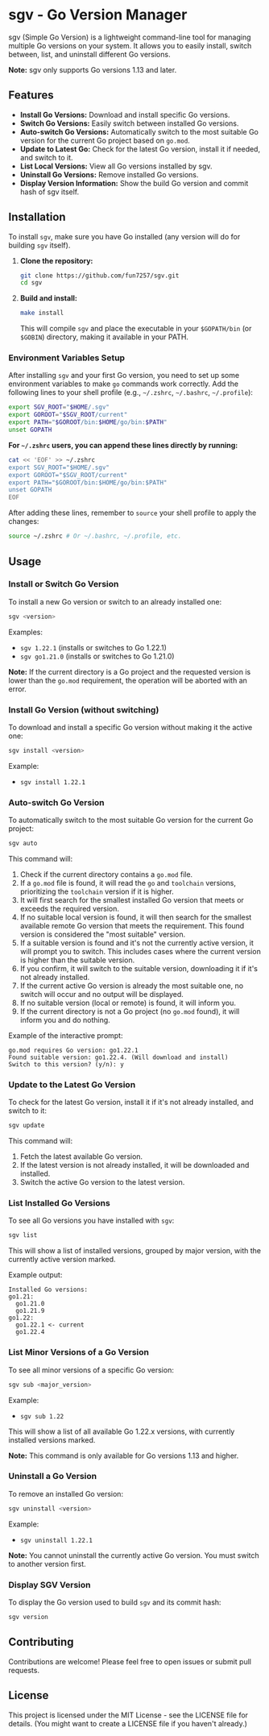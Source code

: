 # sgv - Go Version Manager

sgv (Simple Go Version) is a lightweight command-line tool for managing multiple Go versions on your system. It allows you to easily install, switch between, list, and uninstall different Go versions.

**Note:** sgv only supports Go versions 1.13 and later.

## Features

*   **Install Go Versions:** Download and install specific Go versions.
*   **Switch Go Versions:** Easily switch between installed Go versions.
*   **Auto-switch Go Versions:** Automatically switch to the most suitable Go version for the current Go project based on `go.mod`.
*   **Update to Latest Go:** Check for the latest Go version, install it if needed, and switch to it.
*   **List Local Versions:** View all Go versions installed by sgv.
*   **Uninstall Go Versions:** Remove installed Go versions.
*   **Display Version Information:** Show the build Go version and commit hash of sgv itself.

## Installation

To install `sgv`, make sure you have Go installed (any version will do for building `sgv` itself).

1.  **Clone the repository:**
    ```bash
    git clone https://github.com/fun7257/sgv.git
    cd sgv
    ```

2.  **Build and install:**
    ```bash
    make install
    ```
    This will compile `sgv` and place the executable in your `$GOPATH/bin` (or `$GOBIN`) directory, making it available in your PATH.

### Environment Variables Setup

After installing `sgv` and your first Go version, you need to set up some environment variables to make `go` commands work correctly. Add the following lines to your shell profile (e.g., `~/.zshrc`, `~/.bashrc`, `~/.profile`):

```bash
export SGV_ROOT="$HOME/.sgv"
export GOROOT="$SGV_ROOT/current"
export PATH="$GOROOT/bin:$HOME/go/bin:$PATH"
unset GOPATH
```

**For `~/.zshrc` users, you can append these lines directly by running:**

```bash
cat << 'EOF' >> ~/.zshrc
export SGV_ROOT="$HOME/.sgv"
export GOROOT="$SGV_ROOT/current"
export PATH="$GOROOT/bin:$HOME/go/bin:$PATH"
unset GOPATH
EOF
```

After adding these lines, remember to `source` your shell profile to apply the changes:

```bash
source ~/.zshrc # Or ~/.bashrc, ~/.profile, etc.
```

## Usage

### Install or Switch Go Version

To install a new Go version or switch to an already installed one:

```bash
sgv <version>
```

Examples:

*   `sgv 1.22.1` (installs or switches to Go 1.22.1)
*   `sgv go1.21.0` (installs or switches to Go 1.21.0)

**Note:** If the current directory is a Go project and the requested version is lower than the `go.mod` requirement, the operation will be aborted with an error.

### Install Go Version (without switching)

To download and install a specific Go version without making it the active one:

```bash
sgv install <version>
```

Example:

*   `sgv install 1.22.1`

### Auto-switch Go Version

To automatically switch to the most suitable Go version for the current Go project:

```bash
sgv auto
```

This command will:

1.  Check if the current directory contains a `go.mod` file.
2.  If a `go.mod` file is found, it will read the `go` and `toolchain` versions, prioritizing the `toolchain` version if it is higher.
3.  It will first search for the smallest installed Go version that meets or exceeds the required version.
4.  If no suitable local version is found, it will then search for the smallest available remote Go version that meets the requirement. This found version is considered the "most suitable" version.
5.  If a suitable version is found and it's not the currently active version, it will prompt you to switch. This includes cases where the current version is higher than the suitable version.
6.  If you confirm, it will switch to the suitable version, downloading it if it's not already installed.
7.  If the current active Go version is already the most suitable one, no switch will occur and no output will be displayed.
8.  If no suitable version (local or remote) is found, it will inform you.
9.  If the current directory is not a Go project (no `go.mod` found), it will inform you and do nothing.

Example of the interactive prompt:
```
go.mod requires Go version: go1.22.1
Found suitable version: go1.22.4. (Will download and install)
Switch to this version? (y/n): y
```

### Update to the Latest Go Version

To check for the latest Go version, install it if it's not already installed, and switch to it:

```bash
sgv update
```

This command will:
1. Fetch the latest available Go version.
2. If the latest version is not already installed, it will be downloaded and installed.
3. Switch the active Go version to the latest version.

### List Installed Go Versions

To see all Go versions you have installed with `sgv`:

```bash
sgv list
```

This will show a list of installed versions, grouped by major version, with the currently active version marked.

Example output:
```
Installed Go versions:
go1.21:
  go1.21.0
  go1.21.9
go1.22:
  go1.22.1 <- current
  go1.22.4
```

### List Minor Versions of a Go Version

To see all minor versions of a specific Go version:

```bash
sgv sub <major_version>
```

Example:

*   `sgv sub 1.22`

This will show a list of all available Go 1.22.x versions, with currently installed versions marked.

**Note:** This command is only available for Go versions 1.13 and higher.

### Uninstall a Go Version

To remove an installed Go version:

```bash
sgv uninstall <version>
```

Example:

*   `sgv uninstall 1.22.1`

**Note:** You cannot uninstall the currently active Go version. You must switch to another version first.

### Display SGV Version

To display the Go version used to build `sgv` and its commit hash:

```bash
sgv version
```

## Contributing

Contributions are welcome! Please feel free to open issues or submit pull requests.

## License

This project is licensed under the MIT License - see the LICENSE file for details. (You might want to create a LICENSE file if you haven't already.)
